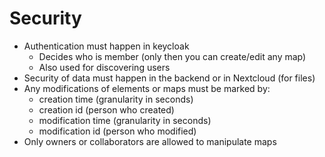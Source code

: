 # Security

- Authentication must happen in keycloak
  - Decides who is member (only then you can create/edit any map)
  - Also used for discovering users
- Security of data must happen in the backend or in Nextcloud (for files)
- Any modifications of elements or maps must be marked by:
  - creation time (granularity in seconds)
  - creation id (person who created)
  - modification time (granularity in seconds)
  - modification id (person who modified)
- Only owners or collaborators are allowed to manipulate maps
